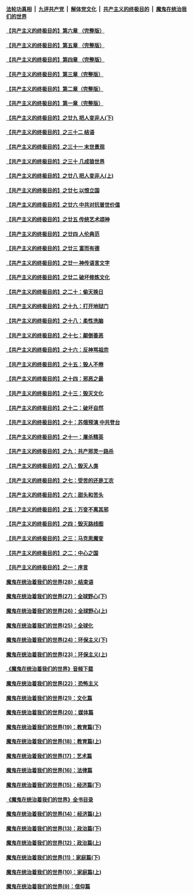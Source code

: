 ####  [法轮功真相](../../../../basic/blob/master/README.md?t=06092231) &nbsp;|&nbsp; [九评共产党](../../../../9ping.md/blob/master/README.md?t=06092231) &nbsp;|&nbsp; [解体党文化](../../../../jtdwh.md/blob/master/README.md?t=06092231)  &nbsp;|&nbsp; [共产主义的终极目的](../../../../gczydzjmd.md/blob/master/README.md?t=06092231) &nbsp;|&nbsp; [魔鬼在统治我们的世界](../../../../mgztzwmdsj.md/blob/master/README.md?t=06092231) 

#### [【共产主义的终极目的】第六章 （完整版）](../pages/nsc422/n11428913.md?t=06092231) 

#### [【共产主义的终极目的】第五章 （完整版）](../pages/nsc422/n11428912.md?t=06092231) 

#### [【共产主义的终极目的】第四章 （完整版）](../pages/nsc422/n11428907.md?t=06092231) 

#### [【共产主义的终极目的】第三章（完整版）](../pages/nsc422/n11428848.md?t=06092231) 

#### [【共产主义的终极目的】第二章（完整版）](../pages/nsc422/n11428831.md?t=06092231) 

#### [【共产主义的终极目的】第一章（完整版）](../pages/nsc422/n11417651.md?t=06092231) 

#### [【共产主义的终极目的】之廿九 把人变非人(下)](../pages/nsc422/n11344140.md?t=06092231) 

#### [【共产主义的终极目的】之三十二 结语](../pages/nsc422/n11360535.md?t=06092231) 

#### [【共产主义的终极目的】之三十一 末世景观](../pages/nsc422/n11351129.md?t=06092231) 

#### [【共产主义的终极目的】之三十 几成狼世界](../pages/nsc422/n11348280.md?t=06092231) 

#### [【共产主义的终极目的】之廿八 把人变非人(上)](../pages/nsc422/n11340492.md?t=06092231) 

#### [【共产主义的终极目的】之廿七 以恨立国](../pages/nsc422/n11336944.md?t=06092231) 

#### [【共产主义的终极目的】之廿六 中共对抗普世价值](../pages/nsc422/n11324785.md?t=06092231) 

#### [【共产主义的终极目的】之廿五 传统艺术颂神](../pages/nsc422/n11296396.md?t=06092231) 

#### [【共产主义的终极目的】之廿四 人伦典范](../pages/nsc422/n11296397.md?t=06092231) 

#### [【共产主义的终极目的】之廿三 富而有德](../pages/nsc422/n11283598.md?t=06092231) 

#### [【共产主义的终极目的】之廿一 神传语言文字](../pages/nsc422/n11263265.md?t=06092231) 

#### [【共产主义的终极目的】之廿二 破坏修炼文化](../pages/nsc422/n11245728.md?t=06092231) 

#### [【共产主义的终极目的】之二十：偷天换日](../pages/nsc422/n11238846.md?t=06092231) 

#### [【共产主义的终极目的】之十九：打开地狱门](../pages/nsc422/n11206376.md?t=06092231) 

#### [【共产主义的终极目的】之十八：柔性洗脑](../pages/nsc422/n11199994.md?t=06092231) 

#### [【共产主义的终极目的】之十七：颠倒善恶](../pages/nsc422/n11179782.md?t=06092231) 

#### [【共产主义的终极目的】之十六：反神骂祖宗](../pages/nsc422/n11166798.md?t=06092231) 

#### [【共产主义的终极目的】之十五：毁人不倦](../pages/nsc422/n11166792.md?t=06092231) 

#### [【共产主义的终极目的】之十四：邪恶之最](../pages/nsc422/n11150249.md?t=06092231) 

#### [【共产主义的终极目的】之十三：毁灭文化](../pages/nsc422/n11135227.md?t=06092231) 

#### [【共产主义的终极目的】之十二：破坏自然](../pages/nsc422/n11135214.md?t=06092231) 

#### [【共产主义的终极目的】之十：苏俄预演 中共登台](../pages/nsc422/n11118424.md?t=06092231) 

#### [【共产主义的终极目的】之十一：屠杀精英](../pages/nsc422/n11118442.md?t=06092231) 

#### [【共产主义的终极目的】之九：共产邪灵一路杀](../pages/nsc422/n11114139.md?t=06092231) 

#### [【共产主义的终极目的】之八：毁灭人类](../pages/nsc422/n11108503.md?t=06092231) 

#### [【共产主义的终极目的】之七：受苦的还是工农](../pages/nsc422/n11101809.md?t=06092231) 

#### [【共产主义的终极目的】之六：甜头和苦头](../pages/nsc422/n11096971.md?t=06092231) 

#### [【共产主义的终极目的】之五：万变不离其邪](../pages/nsc422/n11091285.md?t=06092231) 

#### [【共产主义的终极目的】之四：毁灭路线图](../pages/nsc422/n11086284.md?t=06092231) 

#### [【共产主义的终极目的】之三：马克思魔变](../pages/nsc422/n11061941.md?t=06092231) 

#### [【共产主义的终极目的】之二：中心之国](../pages/nsc422/n11047728.md?t=06092231) 

#### [【共产主义的终极目的】之一：序言](../pages/nsc422/n11086077.md?t=06092231) 

#### [魔鬼在统治着我们的世界(28)：结束语](../pages/nsc422/n10936246.md?t=06092231) 

#### [魔鬼在统治着我们的世界(27)：全球野心(下)](../pages/nsc422/n10928319.md?t=06092231) 

#### [魔鬼在统治着我们的世界(26)：全球野心(上)](../pages/nsc422/n10900318.md?t=06092231) 

#### [魔鬼在统治着我们的世界(25)：全球化](../pages/nsc422/n10788205.md?t=06092231) 

#### [魔鬼在统治着我们的世界(24)：环保主义(下)](../pages/nsc422/n10695307.md?t=06092231) 

#### [魔鬼在统治着我们的世界(23)：环保主义(上)](../pages/nsc422/n10688613.md?t=06092231) 

#### [《魔鬼在统治着我们的世界》音频下载](../pages/nsc422/n10635553.md?t=06092231) 

#### [魔鬼在统治着我们的世界(22)：恐怖主义](../pages/nsc422/n10614727.md?t=06092231) 

#### [魔鬼在统治着我们的世界(21)：文化篇](../pages/nsc422/n10597706.md?t=06092231) 

#### [魔鬼在统治着我们的世界(20)：媒体篇](../pages/nsc422/n10586579.md?t=06092231) 

#### [魔鬼在统治着我们的世界(19)：教育篇(下)](../pages/nsc422/n10564808.md?t=06092231) 

#### [魔鬼在统治着我们的世界(18)：教育篇(上)](../pages/nsc422/n10526970.md?t=06092231) 

#### [魔鬼在统治着我们的世界(17)：艺术篇](../pages/nsc422/n10499093.md?t=06092231) 

#### [魔鬼在统治着我们的世界(16)：法律篇](../pages/nsc422/n10485969.md?t=06092231) 

#### [魔鬼在统治着我们的世界(15)：经济篇(下)](../pages/nsc422/n10469975.md?t=06092231) 

#### [《魔鬼在统治着我们的世界》全书目录](../pages/nsc422/n10464261.md?t=06092231) 

#### [魔鬼在统治着我们的世界(14)：经济篇(上)](../pages/nsc422/n10457370.md?t=06092231) 

#### [魔鬼在统治着我们的世界(13)：政治篇(下)](../pages/nsc422/n10448270.md?t=06092231) 

#### [魔鬼在统治着我们的世界(12)：政治篇(上)](../pages/nsc422/n10444576.md?t=06092231) 

#### [魔鬼在统治着我们的世界(11)：家庭篇(下)](../pages/nsc422/n10440961.md?t=06092231) 

#### [魔鬼在统治着我们的世界(10)：家庭篇(上)](../pages/nsc422/n10435448.md?t=06092231) 

#### [魔鬼在统治着我们的世界(9)：信仰篇](../pages/nsc422/n10432159.md?t=06092231) 

